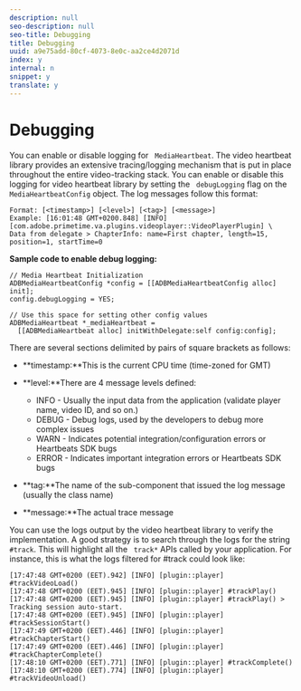 ```yaml
---
description: null
seo-description: null
seo-title: Debugging
title: Debugging
uuid: a9e75add-80cf-4073-8e0c-aa2ce4d2071d
index: y
internal: n
snippet: y
translate: y
---
```


# Debugging

You can enable or disable logging for ` MediaHeartbeat`. 
The video heartbeat library provides an extensive tracing/logging mechanism that is put in place throughout the entire video-tracking stack. You can enable or disable this logging for video heartbeat library by setting the ` debugLogging` flag on the ` MediaHeartbeatConfig` object. 
The log messages follow this format:

```
Format: [<timestamp>] [<level>] [<tag>] [<message>] 
Example: [16:01:48 GMT+0200.848] [INFO] [com.adobe.primetime.va.plugins.videoplayer::VideoPlayerPlugin] \  
Data from delegate > ChapterInfo: name=First chapter, length=15, position=1, startTime=0
```

**Sample code to enable debug logging:** 

```
// Media Heartbeat Initialization 
ADBMediaHeartbeatConfig *config = [[ADBMediaHeartbeatConfig alloc] init]; 
config.debugLogging = YES; 
 
// Use this space for setting other config values 
ADBMediaHeartbeat *_mediaHeartbeat =  
  [[ADBMediaHeartbeat alloc] initWithDelegate:self config:config]; 

```

There are several sections delimited by pairs of square brackets as follows:

* **timestamp:**This is the current CPU time (time-zoned for GMT)
* **level:**There are 4 message levels defined: 
    * INFO - Usually the input data from the application (validate player name, video ID, and so on.)
    * DEBUG - Debug logs, used by the developers to debug more complex issues
    * WARN - Indicates potential integration/configuration errors or Heartbeats SDK bugs
    * ERROR - Indicates important integration errors or Heartbeats SDK bugs

* **tag:**The name of the sub-component that issued the log message (usually the class name)
* **message:**The actual trace message

You can use the logs output by the video heartbeat library to verify the implementation. A good strategy is to search through the logs for the string ` #track`. This will highlight all the ` track*` APIs called by your application. 
For instance, this is what the logs filtered for #track could look like: 
```
[17:47:48 GMT+0200 (EET).942] [INFO] [plugin::player] #trackVideoLoad() 
[17:47:48 GMT+0200 (EET).945] [INFO] [plugin::player] #trackPlay() 
[17:47:48 GMT+0200 (EET).945] [INFO] [plugin::player] #trackPlay() > Tracking session auto-start. 
[17:47:48 GMT+0200 (EET).945] [INFO] [plugin::player] #trackSessionStart() 
[17:47:49 GMT+0200 (EET).446] [INFO] [plugin::player] #trackChapterStart() 
[17:47:49 GMT+0200 (EET).446] [INFO] [plugin::player] #trackChapterComplete() 
[17:48:10 GMT+0200 (EET).771] [INFO] [plugin::player] #trackComplete() 
[17:48:10 GMT+0200 (EET).774] [INFO] [plugin::player] #trackVideoUnload()
```

